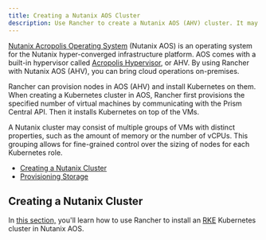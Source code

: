 ```yaml
---
title: Creating a Nutanix AOS Cluster
description: Use Rancher to create a Nutanix AOS (AHV) cluster. It may consist of groups of VMs with distinct properties which allow for fine-grained control over the sizing of nodes.
---
```


<head>
  <link rel="canonical" href="https://ranchermanager.docs.rancher.com/how-to-guides/new-user-guides/launch-kubernetes-with-rancher/use-new-nodes-in-an-infra-provider/nutanix"/>
</head>

[Nutanix Acropolis Operating System](https://www.nutanix.com/products/acropolis) (Nutanix AOS) is an operating system for the Nutanix hyper-converged infrastructure platform. AOS comes with a built-in hypervisor called [Acropolis Hypervisor](https://www.nutanix.com/products/ahv), or AHV. By using Rancher with Nutanix AOS (AHV), you can bring cloud operations on-premises.

Rancher can provision nodes in AOS (AHV) and install Kubernetes on them. When creating a Kubernetes cluster in AOS, Rancher first provisions the specified number of virtual machines by communicating with the Prism Central API. Then it installs Kubernetes on top of the VMs.

A Nutanix cluster may consist of multiple groups of VMs with distinct properties, such as the amount of memory or the number of vCPUs. This grouping allows for fine-grained control over the sizing of nodes for each Kubernetes role.

- [Creating a Nutanix Cluster](provision-kubernetes-clusters-in-aos.md#creating-a-nutanix-aos-cluster)
- [Provisioning Storage](provision-kubernetes-clusters-in-aos.md)

## Creating a Nutanix Cluster

In [this section,](provision-kubernetes-clusters-in-aos.md) you'll learn how to use Rancher to install an [RKE](https://rancher.com/docs/rke/latest/en/) Kubernetes cluster in Nutanix AOS.
